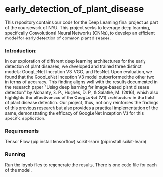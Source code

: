 # early_detection_of_plant_disease

This repository contains our code for the Deep Learning final project as part of the coursework of NYU. This project seeks to leverage deep learning, specifically Convolutional Neural Networks (CNNs), to develop an efficient model for early detection of common plant diseases.

### Introduction:


In our exploration of different deep learning architectures for the early detection of plant diseases, we developed and trained three distinct models: GoogLeNet Inception V3, VGG, and ResNet. Upon evaluation, we found that the GoogLeNet Inception V3 model outperformed the other two in terms of accuracy. This finding aligns well with the results documented in the research paper "Using deep learning for image-based plant disease detection" by Mohanty, S. P., Hughes, D. P., & Salathé, M. (2016), which also highlights the effectiveness of the GoogLeNet (V1) architecture in the field of plant disease detection. Our project, thus, not only reinforces the findings of this previous research but also provides a practical implementation of the same, demonstrating the efficacy of GoogLeNet Inception V3 for this specific application.


### Requirements
Tensor Flow (pip install tensorflow)
scikit-learn (pip install scikit-learn)

### Running
Run the ipynb files to regenerate the results, There is one code file for each of the model.
